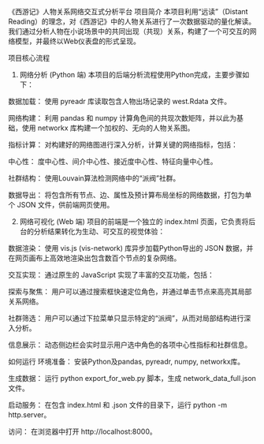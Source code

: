 
《西游记》人物关系网络交互式分析平台
项目简介
本项目利用“远读”（Distant Reading）的理念，对《西游记》中的人物关系进行了一次数据驱动的量化解读。我们通过分析人物在小说场景中的共同出现（共现）关系，构建了一个可交互的网络模型，并最终以Web仪表盘的形式呈现。

项目核心流程
1. 网络分析 (Python 端)
本项目的后端分析流程使用Python完成，主要步骤如下：

数据加载： 使用 pyreadr 库读取包含人物出场记录的 west.Rdata 文件。

网络构建： 利用 pandas 和 numpy 计算角色间的共现次数矩阵，并以此为基础，使用 networkx 库构建一个加权的、无向的人物关系图。

指标计算： 对构建好的网络图进行深入分析，计算关键的网络指标，包括：

中心性： 度中心性、间介中心性、接近度中心性、特征向量中心性。

社群结构： 使用Louvain算法检测网络中的“派阀”社群。

数据导出： 将包含所有节点、边、属性及预计算布局坐标的网络数据，打包为单个 JSON 文件，供前端网页使用。

2. 网络可视化 (Web 端)
项目的前端是一个独立的 index.html 页面，它负责将后台的分析结果转化为生动、可交互的视觉体验：

数据渲染： 使用 vis.js (vis-network) 库异步加载Python导出的 JSON 数据，并在网页画布上高效地渲染出包含数百个节点的复杂网络。

交互实现： 通过原生的 JavaScript 实现了丰富的交互功能，包括：

探索与聚焦： 用户可以通过搜索框快速定位角色，并通过单击节点来高亮其局部关系网络。

社群筛选： 用户可以通过下拉菜单只显示特定的“派阀”，从而对局部结构进行深入分析。

信息展示： 动态侧边栏会实时显示用户选中角色的各项中心性指标和社群信息。

如何运行
环境准备： 安装Python及pandas, pyreadr, numpy, networkx库。

生成数据： 运行 python export_for_web.py 脚本，生成 network_data_full.json 文件。

启动服务： 在包含 index.html 和 .json 文件的目录下，运行 python -m http.server。

访问： 在浏览器中打开 http://localhost:8000。